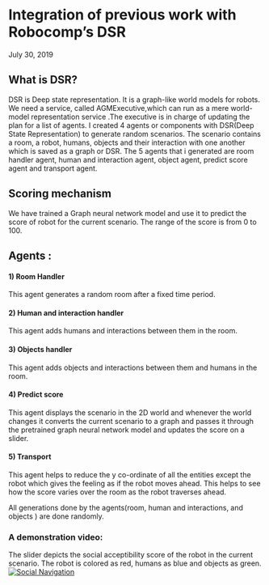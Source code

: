 
# Integration of previous work with Robocomp’s DSR
July  30, 2019

## What is DSR?
DSR is Deep state representation. It is a graph-like world models for robots. We need a service, called AGMExecutive,which can run as a mere world-model representation service .The executive is in charge of updating the plan for a list of agents.
I created 4 agents or components with DSR(Deep State Representation) to generate random scenarios. The scenario contains a room, a robot, humans, objects and their interaction with one another which is saved as a graph or DSR.
The 5 agents that i generated are room handler agent, human and interaction agent, object agent, predict score agent and transport agent.

## Scoring mechanism
We have trained a Graph neural network model and use it to predict the score of robot for the current scenario. The range of the score is from 0 to 100.
## Agents :
#### 1) Room Handler
This agent generates a random room after a fixed time period.
#### 2) Human and interaction handler
This agent adds humans and interactions between them in the room.
#### 3) Objects handler
This agent adds objects and interactions between them and humans in the room.
#### 4) Predict score
This agent displays the scenario in the 2D world and whenever the world changes it converts the current scenario to a graph and passes it through the pretrained graph neural network model and updates the score on a slider.
#### 5) Transport
This agent helps to reduce the y co-ordinate of all the entities except the robot which gives the  feeling as if the robot moves ahead. This helps to see how the score varies over the room as the robot traverses ahead.

All generations done by the agents(room, human and interactions, and objects ) are done randomly.

### A demonstration video:
The slider depicts the social acceptibility score of the robot in the current scenario. The robot is colored as red, humans as blue and objects as green.
[![Social Navigation](http://img.youtube.com/vi/QVvuywgomTE/0.jpg)](https://youtu.be/QVvuywgomTE "Social Navigation")
